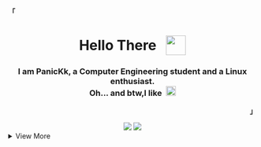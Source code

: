 <strong>
  <samp>「</samp>
</strong>
<h1 align="center" style="display: flex; align-items: center; justify-content: center;">Hello There‎ ‎ ‎ ‎ <img src="https://tenor.com/view/hi-penguin-cute-wave-hello-gif-16325822.gif" width="40px" height="40px" />
</h1>
<h3 align="center"> I am PanicKk, a Computer Engineering student and a Linux enthusiast.<br>Oh... and btw,I like‎ ‎ <img src="https://cdn-icons-png.flaticon.com/512/129/129356.png" width="20px" height="20px" />
</h3>
<p align="right">
  <strong>
    <samp>」</samp>
  </strong>
</p>
<div align="center">
  <img src="https://img.shields.io/badge/Discord-Pan!cKk%230709-blueviolet" />
  <a href="https://twitter.com/Pan1cKk">
    <img src="https://img.shields.io/badge/-Twitter-blue" />
  </a>
</div>
<details>
  <summary>View More</summary>
  <h3 align="left">Languages and Tools</h3>
  <p align="left">
    <a href="https://www.w3.org/html/" target="_blank" rel="noreferrer">
      <img src="https://raw.githubusercontent.com/devicons/devicon/master/icons/html5/html5-original-wordmark.svg" alt="html5" width="40" height="40" />
    </a>
    <a href="https://www.w3schools.com/css/" target="_blank" rel="noreferrer">
      <img src="https://raw.githubusercontent.com/devicons/devicon/master/icons/css3/css3-original-wordmark.svg" alt="css3" width="40" height="40" />
    </a>
    <a href="https://developer.mozilla.org/en-US/docs/Web/JavaScript" target="_blank" rel="noreferrer">
      <img src="https://raw.githubusercontent.com/devicons/devicon/master/icons/javascript/javascript-original.svg" alt="javascript" width="40" height="40" />
    </a>
    <a href="https://reactjs.org/" target="_blank" rel="noreferrer">
      <img src="https://raw.githubusercontent.com/devicons/devicon/master/icons/react/react-original-wordmark.svg" alt="react" width="40" height="40" />
    </a>
    <a href="https://www.w3schools.com/cs/" target="_blank" rel="noreferrer">
      <img src="https://raw.githubusercontent.com/devicons/devicon/master/icons/csharp/csharp-original.svg" alt="csharp" width="40" height="40" />
    </a>
    <a href="https://dotnet.microsoft.com/" target="_blank" rel="noreferrer">
      <img src="https://raw.githubusercontent.com/devicons/devicon/master/icons/dot-net/dot-net-original-wordmark.svg" alt="dotnet" width="40" height="40" />
    </a>
    <a href="https://www.docker.com/" target="_blank" rel="noreferrer">
      <img src="https://raw.githubusercontent.com/devicons/devicon/master/icons/docker/docker-original-wordmark.svg" alt="docker" width="40" height="40" />
    </a>
    <a href="https://kubernetes.io" target="_blank" rel="noreferrer">
      <img src="https://www.vectorlogo.zone/logos/kubernetes/kubernetes-icon.svg" alt="kubernetes" width="40" height="40" />
    </a>
    <a href="https://azure.microsoft.com/en-in/" target="_blank" rel="noreferrer">
      <img src="https://www.vectorlogo.zone/logos/microsoft_azure/microsoft_azure-icon.svg" alt="azure" width="40" height="40" />
    </a>
    <a href="https://www.mysql.com/" target="_blank" rel="noreferrer">
      <img src="https://raw.githubusercontent.com/devicons/devicon/master/icons/mysql/mysql-original-wordmark.svg" alt="mysql" width="40" height="40" />
    </a>
    <a href="https://firebase.google.com/" target="_blank" rel="noreferrer">
      <img src="https://www.vectorlogo.zone/logos/firebase/firebase-icon.svg" alt="firebase" width="40" height="40" />
    </a>
    <a href="https://www.gnu.org/software/bash/" target="_blank" rel="noreferrer">
      <img src="https://www.vectorlogo.zone/logos/gnu_bash/gnu_bash-icon.svg" alt="bash" width="40" height="40" />
    </a>
    <a href="https://www.linux.org/" target="_blank" rel="noreferrer">
      <img src="https://raw.githubusercontent.com/devicons/devicon/master/icons/linux/linux-original.svg" alt="linux" width="40" height="40" />
    </a>
    <a href="https://git-scm.com/" target="_blank" rel="noreferrer">
      <img src="https://www.vectorlogo.zone/logos/git-scm/git-scm-icon.svg" alt="git" width="40" height="40" />
    </a>
  </p>
  <div align="center">
    <table>
      <tr>
        <td>
          <a href="#--------">
            <img height="137px" align="center" alt="GitHub Stats" src="https://github-readme-stats.vercel.app/api?username=PanicKk&count_private=true&show_icons=true&include_all_commits=true&line_height=21&hide_border=true&theme=nord" />
          </a>
        </td>
        <td>
          <a href="#--------">
            <img height="137px" align="center" alt="Top Language" src="https://github-readme-stats.vercel.app/api/top-langs/?username=PanicKk&layout=compact&line_height=21&hide_border=true&theme=nord" />
          </a>
        </td>
      </tr>
    </table>
  </div>
</details>
